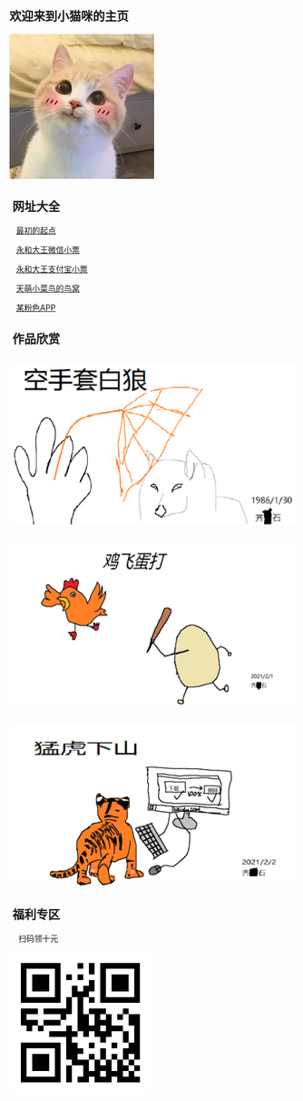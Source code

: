 
欢迎来到小猫咪的主页
-
![小猫咪](README_files/1.jpg)

&nbsp;网址大全
-
&nbsp;&nbsp;&nbsp;[最初的起点](http://127.0.0.1:8848/Rookie/day01/01-hello.html)

&nbsp;&nbsp;&nbsp;[永和大王微信小票](http://127.0.0.1:8848/Rookie/day01/%E6%B0%B8%E5%92%8C%E5%A4%A7%E7%8E%8B.html)

&nbsp;&nbsp;&nbsp;[永和大王支付宝小票](http://127.0.0.1:8848/Rookie/day01/%E6%B0%B8%E5%92%8C%E5%B0%8F%E7%A5%A8.html)

&nbsp;&nbsp;&nbsp;[天萌小菜鸟的鸟窝](https://gitee.com/LovelyBird/rookie)

&nbsp;&nbsp;&nbsp;[某粉色APP](https://www.bilibili.com/)

&nbsp;作品欣赏
-

![空手套白狼](README_files/3.png)
-
![鸡飞蛋打](README_files/2.png)
-
![猛虎下山](README_files/4.png)
-
&nbsp;福利专区
-
&nbsp;&nbsp;&nbsp;&nbsp;扫码领十元

![扫码领10元](README_files/1.png)
